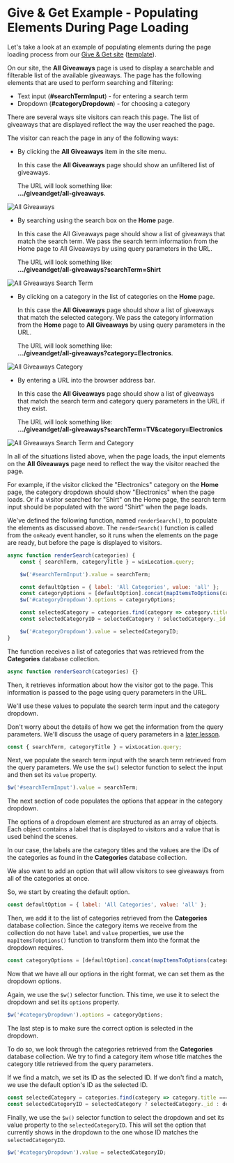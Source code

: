 # Give & Get Example - Populating Elements During Page Loading

Let's take a look at an example of populating elements during the page loading process from our [Give & Get site](https://www.wix.com/velo-dev/giveandget) ([template](https://editor.wix.com/html/editor/web/renderer/new?siteId=bc57d791-a42d-4f8c-b74e-bd51b6dd0095&metaSiteId=398bcfa9-b93e-435a-95ea-9a0c15d56d36&autoDevMode=true)).

On our site, the **All Giveaways** page is used to display a searchable and filterable list of the available giveaways. The page has the following elements that are used to perform searching and filtering:

-   Text input (**#searchTermInput**) - for entering a search term
-   Dropdown (**#categoryDropdown**) - for choosing a category

There are several ways site visitors can reach this page. The list of giveaways that are displayed reflect the way the user reached the page.

The visitor can reach the page in any of the following ways:

-   By clicking the **All Giveaways** item in the site menu.
    
    In this case the **All Giveaways** page should show an unfiltered list of giveaways.
    
    The URL will look something like:  
    **.../giveandget/all-giveaways**.
    

![All Giveaways](../media/give_and_get_all_giveaways.gif)

-   By searching using the search box on the **Home** page.
    
    In this case the All Giveaways page should show a list of giveaways that match the search term. We pass the search term information from the Home page to All Giveaways by using query parameters in the URL.
    
    The URL will look something like:  
    **.../giveandget/all-giveaways?searchTerm=Shirt**
    

![All Giveaways Search Term](../media/give_and_get_all_giveaways_searchterm.gif)

-   By clicking on a category in the list of categories on the **Home** page.
    
    In this case the **All Giveaways** page should show a list of giveaways that match the selected category. We pass the category information from the **Home** page to **All Giveaways** by using query parameters in the URL.
    
    The URL will look something like:  
    **.../giveandget/all-giveaways?category=Electronics**.
    

![All Giveaways Category](../media/give_and_get_all_giveaways_category.gif)

-   By entering a URL into the browser address bar.
    
    In this case the **All Giveaways** page should show a list of giveaways that match the search term and category query parameters in the URL if they exist.
    
    The URL will look something like:  
    **.../giveandget/all-giveaways?searchTerm=TV&category=Electronics**
    

![All Giveaways Search Term and Category](../media/give_and_get_all_giveaways_searchterm_and_category.gif)

In all of the situations listed above, when the page loads, the input elements on the **All Giveaways** page need to reflect the way the visitor reached the page. 

For example, if the visitor clicked the "Electronics" category on the **Home** page, the category dropdown should show "Electronics" when the page loads. Or if a visitor searched for "Shirt" on the Home page, the search term input should be populated with the word "Shirt" when the page loads.

We've defined the following function, named `renderSearch()`, to populate the elements as discussed above. The `renderSearch()` function is called from the `onReady` event handler, so it runs when the elements on the page are ready, but before the page is displayed to visitors.

```javascript
async function renderSearch(categories) {
    const { searchTerm, categoryTitle } = wixLocation.query;

    $w('#searchTermInput').value = searchTerm;

    const defaultOption = { label: 'All Categories', value: 'all' };
    const categoryOptions = [defaultOption].concat(mapItemsToOptions(categories));
    $w('#categoryDropdown').options = categoryOptions;

    const selectedCategory = categories.find(category => category.title === categoryTitle);
    const selectedCategoryID = selectedCategory ? selectedCategory._id : defaultOption.value;

    $w('#categoryDropdown').value = selectedCategoryID;
}
```

The function receives a list of categories that was retrieved from the **Categories** database collection.

```javascript
async function renderSearch(categories) {}
```

Then, it retrieves information about how the visitor got to the page. This information is passed to the page using query parameters in the URL.

We'll use these values to populate the search term input and the category dropdown.

Don't worry about the details of how we get the information from the query parameters. We'll discuss the usage of query parameters in a [later lesson](./location-api.md).

```javascript
const { searchTerm, categoryTitle } = wixLocation.query;
```

Next, we populate the search term input with the search term retrieved from the query parameters. We use the `$w()` selector function to select the input and then set its `value` property.

```javascript
$w('#searchTermInput').value = searchTerm;
```

The next section of code populates the options that appear in the category dropdown.

The options of a dropdown element are structured as an array of objects. Each object contains a label that is displayed to visitors and a value that is used behind the scenes. 

In our case, the labels are the category titles and the values are the IDs of the categories as found in the **Categories** database collection. 

We also want to add an option that will allow visitors to see giveaways from all of the categories at once.

So, we start by creating the default option.

```javascript
const defaultOption = { label: 'All Categories', value: 'all' };
```

Then, we add it to the list of categories retrieved from the **Categories** database collection. Since the category items we receive from the collection do not have `label` and `value` properties, we use the `mapItemsToOptions()` function to transform them into the format the dropdown requires.

```javascript
const categoryOptions = [defaultOption].concat(mapItemsToOptions(categories));
```

Now that we have all our options in the right format, we can set them as the dropdown options.

Again, we use the `$w()` selector function. This time, we use it to select the dropdown and set its `options` property.

```javascript
$w('#categoryDropdown').options = categoryOptions;
```

The last step is to make sure the correct option is selected in the dropdown. 

To do so, we look through the categories retrieved from the **Categories** database collection. We try to find a category item whose title matches the category title retrieved from the query parameters.

If we find a match, we set its ID as the selected ID. If we don't find a match, we use the default option's ID as the selected ID.

```javascript
const selectedCategory = categories.find(category => category.title === categoryTitle);
const selectedCategoryID = selectedCategory ? selectedCategory._id : defaultOption.value;
```

Finally, we use the `$w()` selector function to select the dropdown and set its value property to the `selectedCategoryID`. This will set the option that currently shows in the dropdown to the one whose ID matches the `selectedCategoryID`.

```javascript
$w('#categoryDropdown').value = selectedCategoryID;
```